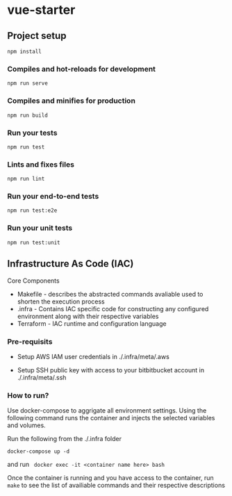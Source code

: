 # vue-starter

## Project setup
```
npm install
```

### Compiles and hot-reloads for development
```
npm run serve
```

### Compiles and minifies for production
```
npm run build
```

### Run your tests
```
npm run test
```

### Lints and fixes files
```
npm run lint
```

### Run your end-to-end tests
```
npm run test:e2e
```

### Run your unit tests
```
npm run test:unit
```

## Infrastructure As Code (IAC)
Core Components
- Makefile - describes the abstracted commands avaliable used to shorten the execution process
- .infra - Contains IAC specific code for constructing any configured environment along with their respective variables 
- Terraform - IAC runtime and configuration language


### Pre-requisits
- Setup AWS IAM user credentials in ./.infra/meta/.aws

- Setup SSH public key with access to your bitbitbucket account in ./.infra/meta/.ssh

### How to run?

Use docker-compose to aggrigate all environment settings. Using the following command runs the container and injects the selected variables and volumes.

Run the following from the ./.infra folder
```
docker-compose up -d
```
and run ``` docker exec -it <container name here> bash```

Once the container is running and you have access to the container, run ``` make ``` to see the list of availiable commands and their respective descriptions



